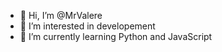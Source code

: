 - 👋 Hi, I’m @MrValere
- 👀 I’m interested in developement
- 🌱 I’m currently learning Python and JavaScript

<!---
MrValere/MrValere is a ✨ special ✨ repository because its `README.md` (this file) appears on your GitHub profile.
You can click the Preview link to take a look at your changes.
--->
